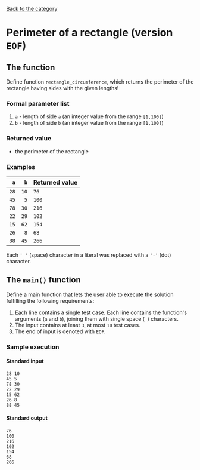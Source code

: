 [Back to the category](./README.md)

# Perimeter of a rectangle (version `EOF`)

## The function

Define function `rectangle_circumference`, which returns the perimeter of the rectangle having sides with the given lengths!


### Formal parameter list

1. `a` - length of side `a` (an integer value from the range `[1,100]`)
2. `b` - length of side `b` (an integer value from the range `[1,100]`)

### Returned value

* the perimeter of the rectangle

### Examples

| `a` | `b` | Returned value | 
| ---: | ---: | :-- | 
| `28` | `10` | `76` | 
| `45` | `5` | `100` | 
| `78` | `30` | `216` | 
| `22` | `29` | `102` | 
| `15` | `62` | `154` | 
| `26` | `8` | `68` | 
| `88` | `45` | `266` | 

Each `' '` (space) character in a literal was replaced with a  `'·'` (dot) character.

## The `main()` function

Define a main function that lets the user able to execute the solution fulfilling the following requirements:

1. Each line contains a single test case. Each line contains the function's arguments (`a` and `b`), joining them with single space (` `) characters.
1. The input contains at least `3`, at most `10` test cases.
1. The end of input is denoted with `EOF`.

### Sample execution

#### Standard input

```
28 10
45 5
78 30
22 29
15 62
26 8
88 45
```

#### Standard output

```
76
100
216
102
154
68
266
```